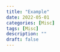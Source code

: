 ```yaml
---
title: "Example"
date: 2022-05-01
categories: [Misc]
tags: [Misc]
description: ""
draft: false
---
```


